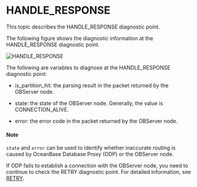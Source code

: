 # HANDLE_RESPONSE

This topic describes the HANDLE_RESPONSE diagnostic point.

The following figure shows the diagnostic information at the HANDLE_RESPONSE diagnostic point.

![HANDLE_RESPONSE](https://obbusiness-private.oss-cn-shanghai.aliyuncs.com/doc/img/odp/V4.2.1/en-US/400.routing-diagnosis/800.handle-respons-01.png)

The following are variables to diagnose at the HANDLE_RESPONSE diagnostic point:

* is_partition_hit: the parsing result in the packet returned by the OBServer node.

* state: the state of the OBServer node. Generally, the value is CONNECTION_ALIVE.

* error: the error code in the packet returned by the OBServer node.

<main id="notice" type='explain'>
   <h4>Note</h4>
   <p><code>state</code> and <code>error</code> can be used to identify whether inaccurate routing is caused by OceanBase Database Proxy (ODP) or the OBServer node. </p>
</main>

If ODP fails to establish a connection with the OBServer node, you need to continue to check the RETRY diagnostic point. For detailed information, see [RETRY](700.retry.md).
